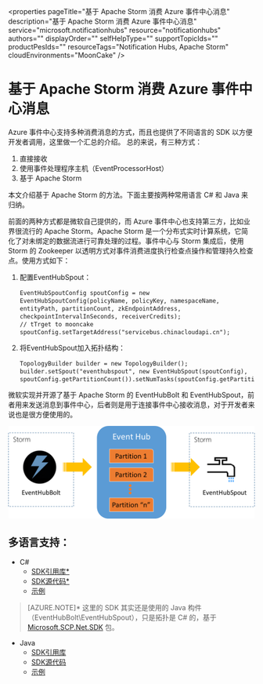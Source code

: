 <properties 
	pageTitle="基于 Apache Storm 消费 Azure 事件中心消息" 
	description="基于 Apache Storm 消费 Azure 事件中心消息" 
	service="microsoft.notificationhubs"
	resource="notificationhubs"
	authors=""
	displayOrder=""
	selfHelpType=""
    supportTopicIds=""
    productPesIds=""
    resourceTags="Notification Hubs, Apache Storm"​
    cloudEnvironments="MoonCake" 
/>
<tags 
	ms.service="notification-hubs-aog"
	ms.date="" 
	wacn.date="1/12/2016"
/>
# 基于 Apache Storm 消费 Azure 事件中心消息

Azure 事件中心支持多种消费消息的方式，而且也提供了不同语言的 SDK 以方便开发者调用，这里做一个汇总的介绍。
总的来说，有三种方式：

1.	直接接收
2.	使用事件处理程序主机（EventProcessorHost）
3.	基于 Apache Storm

本文介绍基于 Apache Storm 的方法。下面主要按两种常用语言 C# 和 Java 来归纳。

前面的两种方式都是微软自己提供的，而 Azure 事件中心也支持第三方，比如业界很流行的 Apache Storm。Apache Storm 是一个分布式实时计算系统，它简化了对未绑定的数据流进行可靠处理的过程。事件中心与 Storm 集成后，使用 Storm 的 Zookeeper 以透明方式对事件消费进度执行检查点操作和管理持久检查点。使用方式如下：

1.	配置EventHubSpout：

		EventHubSpoutConfig spoutConfig = new EventHubSpoutConfig(policyName, policyKey, namespaceName, entityPath, partitionCount, zkEndpointAddress, checkpointIntervalInSeconds, receiverCredits);
		// tTrget to mooncake
		spoutConfig.setTargetAddress("servicebus.chinacloudapi.cn");

2.	将EventHubSpout加入拓扑结构：

		TopologyBuilder builder = new TopologyBuilder();
		builder.setSpout("eventhubspout", new EventHubSpout(spoutConfig), spoutConfig.getPartitionCount()).setNumTasks(spoutConfig.getPartitionCount());

微软实现并开源了基于 Apache Storm 的 EventHubBolt 和 EventHubSpout，前者用来发送消息到事件中心，后者则是用于连接事件中心接收消息，对于开发者来说也是很方便使用的。
 
![flow](./media/aog-notification-hubs-apache-storm-consume-message/flow.png)

## 多语言支持：
*	C# 
	*	[SDK引用库*](https://mvnrepository.com/artifact/org.apache.storm/storm-eventhubs)
	*	[SDK源代码*](https://github.com/apache/storm/tree/master/external/storm-eventhubs)
	*	[示例](https://github.com/Azure-Samples/hdinsight-dotnet-java-storm-eventhub)

>[AZURE.NOTE]* 这里的 SDK 其实还是使用的 Java 构件（EventHubBolt\EventHubSpout），只是拓扑是 C# 的，基于 [Microsoft.SCP.Net.SDK](https://www.nuget.org/packages/Microsoft.SCP.Net.SDK/) 包。

*	Java 
	*	[SDK引用库](https://mvnrepository.com/artifact/org.apache.storm/storm-eventhubs)
	*	[SDK源代码](https://github.com/apache/storm/tree/master/external/storm-eventhubs)
	*	[示例](https://github.com/allenhula/azure-china-get-started/tree/master/EventHub/Java)
